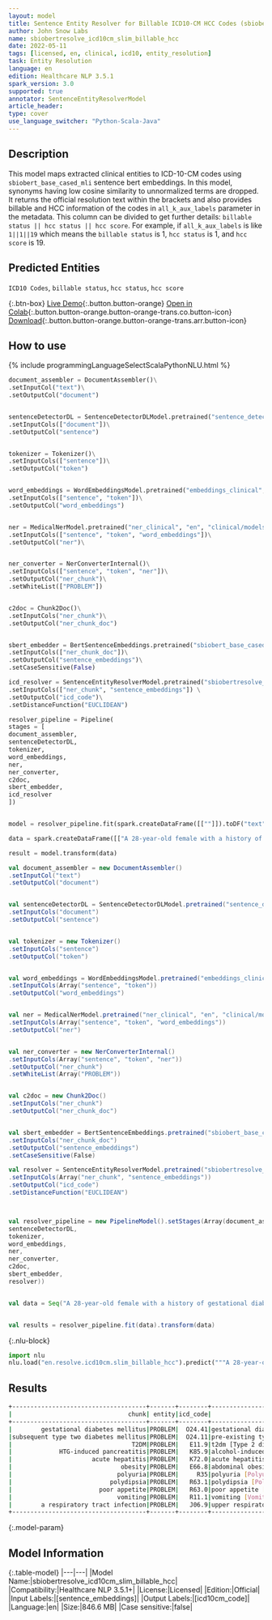 ```yaml
---
layout: model
title: Sentence Entity Resolver for Billable ICD10-CM HCC Codes (sbiobertresolve_icd10cm_slim_billable_hcc)
author: John Snow Labs
name: sbiobertresolve_icd10cm_slim_billable_hcc
date: 2022-05-11
tags: [licensed, en, clinical, icd10, entity_resolution]
task: Entity Resolution
language: en
edition: Healthcare NLP 3.5.1
spark_version: 3.0
supported: true
annotator: SentenceEntityResolverModel
article_header:
type: cover
use_language_switcher: "Python-Scala-Java"
---
```



## Description


This model maps extracted clinical entities to ICD-10-CM codes using `sbiobert_base_cased_mli` sentence bert embeddings. In this model, synonyms having low cosine similarity to unnormalized terms are dropped. It returns the official resolution text within the brackets and also provides billable and HCC information of the codes in `all_k_aux_labels` parameter in the metadata. This column can be divided to get further details: `billable status || hcc status || hcc score`. For example, if `all_k_aux_labels` is like `1||1||19` which means the `billable status` is 1, `hcc status` is 1, and `hcc score` is 19.


## Predicted Entities


`ICD10 Codes`, `billable status`, `hcc status`, `hcc score`


{:.btn-box}
[Live Demo](https://demo.johnsnowlabs.com/healthcare/ER_ICD10_CM/){:.button.button-orange}
[Open in Colab](https://colab.research.google.com/github/JohnSnowLabs/spark-nlp-workshop/blob/master/tutorials/streamlit_notebooks/healthcare/ER_ICD10_CM.ipynb){:.button.button-orange.button-orange-trans.co.button-icon}
[Download](https://s3.amazonaws.com/auxdata.johnsnowlabs.com/clinical/models/sbiobertresolve_icd10cm_slim_billable_hcc_en_3.5.1_3.0_1652294908790.zip){:.button.button-orange.button-orange-trans.arr.button-icon}


## How to use


<div class="tabs-box" markdown="1">
{% include programmingLanguageSelectScalaPythonNLU.html %}

```python
document_assembler = DocumentAssembler()\
.setInputCol("text")\
.setOutputCol("document")


sentenceDetectorDL = SentenceDetectorDLModel.pretrained("sentence_detector_dl_healthcare", "en", "clinical/models")\
.setInputCols(["document"])\
.setOutputCol("sentence")


tokenizer = Tokenizer()\
.setInputCols(["sentence"])\
.setOutputCol("token")


word_embeddings = WordEmbeddingsModel.pretrained("embeddings_clinical", "en", "clinical/models")\
.setInputCols(["sentence", "token"])\
.setOutputCol("word_embeddings")


ner = MedicalNerModel.pretrained("ner_clinical", "en", "clinical/models")\
.setInputCols(["sentence", "token", "word_embeddings"])\
.setOutputCol("ner")\


ner_converter = NerConverterInternal()\
.setInputCols(["sentence", "token", "ner"])\
.setOutputCol("ner_chunk")\
.setWhiteList(["PROBLEM"])


c2doc = Chunk2Doc()\
.setInputCols("ner_chunk")\
.setOutputCol("ner_chunk_doc") 


sbert_embedder = BertSentenceEmbeddings.pretrained("sbiobert_base_cased_mli", "en", "clinical/models")\
.setInputCols(["ner_chunk_doc"])\
.setOutputCol("sentence_embeddings")\
.setCaseSensitive(False)

icd_resolver = SentenceEntityResolverModel.pretrained("sbiobertresolve_icd10cm_slim_billable_hcc", "en", "clinical/models") \
.setInputCols(["ner_chunk", "sentence_embeddings"]) \
.setOutputCol("icd_code")\
.setDistanceFunction("EUCLIDEAN")

resolver_pipeline = Pipeline(
stages = [
document_assembler,
sentenceDetectorDL,
tokenizer,
word_embeddings,
ner,
ner_converter,
c2doc,
sbert_embedder,
icd_resolver
])


model = resolver_pipeline.fit(spark.createDataFrame([[""]]).toDF("text"))

data = spark.createDataFrame([["A 28-year-old female with a history of gestational diabetes mellitus diagnosed eight years prior to presentation and subsequent type two diabetes mellitus (T2DM), one prior episode of HTG-induced pancreatitis three years prior to presentation, associated with acute hepatitis and obesity , presented with a one-week history of polyuria, polydipsia, poor appetite, and vomiting. Two weeks prior to presentation, she was treated with a five-day course of amoxicillin for a respiratory tract infection."]]).toDF("text")

result = model.transform(data)
```
```scala
val document_assembler = new DocumentAssembler()
.setInputCol("text")
.setOutputCol("document")


val sentenceDetectorDL = SentenceDetectorDLModel.pretrained("sentence_detector_dl_healthcare", "en", "clinical/models")
.setInputCols("document")
.setOutputCol("sentence")


val tokenizer = new Tokenizer()
.setInputCols("sentence")
.setOutputCol("token")


val word_embeddings = WordEmbeddingsModel.pretrained("embeddings_clinical", "en", "clinical/models")
.setInputCols(Array("sentence", "token"))
.setOutputCol("word_embeddings")


val ner = MedicalNerModel.pretrained("ner_clinical", "en", "clinical/models")
.setInputCols(Array("sentence", "token", "word_embeddings"))
.setOutputCol("ner")


val ner_converter = new NerConverterInternal()
.setInputCols(Array("sentence", "token", "ner"))
.setOutputCol("ner_chunk")
.setWhiteList(Array("PROBLEM"))


val c2doc = new Chunk2Doc()
.setInputCols("ner_chunk")
.setOutputCol("ner_chunk_doc") 


val sbert_embedder = BertSentenceEmbeddings.pretrained("sbiobert_base_cased_mli", "en", "clinical/models")
.setInputCols("ner_chunk_doc")
.setOutputCol("sentence_embeddings")
.setCaseSensitive(False)

val resolver = SentenceEntityResolverModel.pretrained("sbiobertresolve_icd10cm_slim_billable_hcc", "en", "clinical/models")
.setInputCols(Array("ner_chunk", "sentence_embeddings"))
.setOutputCol("icd_code")
.setDistanceFunction("EUCLIDEAN")



val resolver_pipeline = new PipelineModel().setStages(Array(document_assembler, 
sentenceDetectorDL, 
tokenizer, 
word_embeddings, 
ner, 
ner_converter,  
c2doc, 
sbert_embedder, 
resolver))


val data = Seq("A 28-year-old female with a history of gestational diabetes mellitus diagnosed eight years prior to presentation and subsequent type two diabetes mellitus (T2DM), one prior episode of HTG-induced pancreatitis three years prior to presentation, associated with acute hepatitis and obesity , presented with a one-week history of polyuria, polydipsia, poor appetite, and vomiting. Two weeks prior to presentation, she was treated with a five-day course of amoxicillin for a respiratory tract infection.").toDS.toDF("text")


val results = resolver_pipeline.fit(data).transform(data)
```


{:.nlu-block}
```python
import nlu
nlu.load("en.resolve.icd10cm.slim_billable_hcc").predict("""A 28-year-old female with a history of gestational diabetes mellitus diagnosed eight years prior to presentation and subsequent type two diabetes mellitus (T2DM), one prior episode of HTG-induced pancreatitis three years prior to presentation, associated with acute hepatitis and obesity , presented with a one-week history of polyuria, polydipsia, poor appetite, and vomiting. Two weeks prior to presentation, she was treated with a five-day course of amoxicillin for a respiratory tract infection.""")
```

</div>


## Results


```bash
+-------------------------------------+-------+--------+-------------------------------------------------------------------+--------------------------------------------------+-------------------------------------------------------+
|                                chunk| entity|icd_code|                                                  all_k_resolutions|                                       all_k_codes|                                      all_k_aux_labels |
+-------------------------------------+-------+--------+-------------------------------------------------------------------+--------------------------------------------------+-------------------------------------------------------+
|        gestational diabetes mellitus|PROBLEM|  O24.41|gestational diabetes mellitus [Gestational diabetes mellitus in ...|O24.41:::E11.9:::O24.919:::O24.419:::O24.439:::...| 0||0||0:::1||1||19:::1||0||0:::1||0||0:::1||0||0:::...|
|subsequent type two diabetes mellitus|PROBLEM|  O24.11|pre-existing type 2 diabetes mellitus [Pre-existing type 2 diabe...|O24.11:::E11.8:::E11.9:::E11:::E13.9:::E11.3:::...| 0||0||0:::1||1||18:::1||1||19:::0||0||0:::1||1||19:...|
|                                 T2DM|PROBLEM|   E11.9|t2dm [Type 2 diabetes mellitus without complications]:::gm>2 [GM...|E11.9:::E75.00:::H35.89:::F80.0:::R44.8:::M79.8...| 1||1||19:::1||1||52:::1||0||0:::1||0||0:::1||0||0::...|
|             HTG-induced pancreatitis|PROBLEM|   K85.9|alcohol-induced pancreatitis [Acute pancreatitis, unspecified]:::..|K85.9:::F10.988:::K85.3:::K85:::K85.2:::K85.8::...| 0||0||0:::1||1||55:::0||0||0:::0||0||0:::0||0||0:::...|
|                      acute hepatitis|PROBLEM|   K72.0|acute hepatitis [Acute and subacute hepatic failure]:::acute hep...|K72.0:::B17.9:::B15.9:::B15:::B17.2:::Z03.89:::...| 0||0||0:::1||0||0:::1||0||0:::0||0||0:::1||0||0:::1...|
|                              obesity|PROBLEM|   E66.8|abdominal obesity [Other obesity]:::overweight and obesity [Over...|E66.8:::E66:::E66.01:::E66.9:::Z91.89:::E66.3::...| 1||0||0:::0||0||0:::1||1||22:::1||0||0:::1||0||0:::...|
|                             polyuria|PROBLEM|     R35|polyuria [Polyuria]:::nocturnal polyuria [Nocturnal polyuria]:::...|R35:::R35.81:::R35.89:::R31:::R30.0:::E72.01:::...| 0||0||0:::1||0||0:::1||0||0:::0||0||0:::1||0||0:::1...|
|                           polydipsia|PROBLEM|   R63.1|polydipsia [Polydipsia]:::psychogenic polydipsia [Other impulse ...|R63.1:::F63.89:::O40:::O40.9XX0:::G47.50:::G47....| 1||0||0:::1||0||0:::0||0||0:::1||0||0:::1||0||0:::0...|
|                        poor appetite|PROBLEM|   R63.0|poor appetite [Anorexia]:::patient dissatisfied with nutrition r...|R63.0:::Z76.89:::R53.1:::R10.9:::R45.81:::R44.8...| 1||0||0:::1||0||0:::1||0||0:::1||0||0:::1||0||0:::1...|
|                             vomiting|PROBLEM|   R11.1|vomiting [Vomiting]:::vomiting [Vomiting, unspecified]:::intermi...|R11.1:::R11.10:::R11:::G43.A0:::G43.A:::R11.0::...| 0||0||0:::1||0||0:::0||0||0:::1||0||0:::0||0||0:::1...|
|        a respiratory tract infection|PROBLEM|   J06.9|upper respiratory tract infection [Acute upper respiratory infec...|J06.9:::T17.9:::T17:::J04.10:::J22:::J98.8:::J9...| 1||0||0:::0||0||0:::0||0||0:::1||0||0:::1||0||0:::1...|
+-------------------------------------+-------+--------+----------------------------------------------------------------------------------------------------+--------------------------------------------------+-------------------------------------------------------+


```


{:.model-param}
## Model Information


{:.table-model}
|---|---|
|Model Name:|sbiobertresolve_icd10cm_slim_billable_hcc|
|Compatibility:|Healthcare NLP 3.5.1+|
|License:|Licensed|
|Edition:|Official|
|Input Labels:|[sentence_embeddings]|
|Output Labels:|[icd10cm_code]|
|Language:|en|
|Size:|846.6 MB|
|Case sensitive:|false|
<!--stackedit_data:
eyJoaXN0b3J5IjpbLTE1Nzk5NzQxNTcsLTE0MjY2MTg4OTNdfQ
==
-->